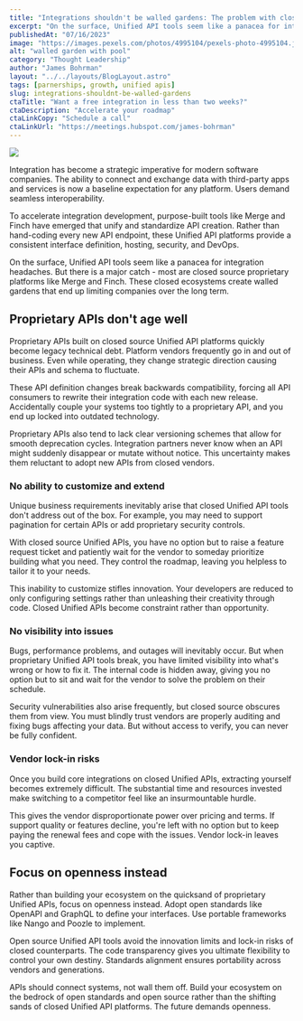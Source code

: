 ```yaml
---
title: "Integrations shouldn't be walled gardens: The problem with closed source Unified API's like Merge and Finch"
excerpt: "On the surface, Unified API tools seem like a panacea for integration headaches. But there is a major catch - most are closed source proprietary platforms like Merge and Finch. These closed ecosystems create walled gardens that end up limiting companies over the long term. "
publishedAt: "07/16/2023"
image: "https://images.pexels.com/photos/4995104/pexels-photo-4995104.jpeg?auto=compress&cs=tinysrgb&w=1260&h=750&dpr=2"
alt: "walled garden with pool"
category: "Thought Leadership"
author: "James Bohrman"
layout: "../../layouts/BlogLayout.astro"
tags: [parnerships, growth, unified apis]
slug: integrations-shouldnt-be-walled-gardens
ctaTitle: "Want a free integration in less than two weeks?"
ctaDescription: "Accelerate your roadmap"
ctaLinkCopy: "Schedule a call"
ctaLinkUrl: "https://meetings.hubspot.com/james-bohrman"
---
```


![](https://images.pexels.com/photos/4995104/pexels-photo-4995104.jpeg?auto=compress&cs=tinysrgb&w=1260&h=750&dpr=2)

Integration has become a strategic imperative for modern software companies. The ability to connect and exchange data with third-party apps and services is now a baseline expectation for any platform. Users demand seamless interoperability.

To accelerate integration development, purpose-built tools like Merge and Finch have emerged that unify and standardize API creation. Rather than hand-coding every new API endpoint, these Unified API platforms provide a consistent interface definition, hosting, security, and DevOps.

On the surface, Unified API tools seem like a panacea for integration headaches. But there is a major catch - most are closed source proprietary platforms like Merge and Finch. These closed ecosystems create walled gardens that end up limiting companies over the long term.

## Proprietary APIs don't age well

Proprietary APIs built on closed source Unified API platforms quickly become legacy technical debt. Platform vendors frequently go in and out of business. Even while operating, they change strategic direction causing their APIs and schema to fluctuate.

These API definition changes break backwards compatibility, forcing all API consumers to rewrite their integration code with each new release. Accidentally couple your systems too tightly to a proprietary API, and you end up locked into outdated technology.

Proprietary APIs also tend to lack clear versioning schemes that allow for smooth deprecation cycles. Integration partners never know when an API might suddenly disappear or mutate without notice. This uncertainty makes them reluctant to adopt new APIs from closed vendors.

### No ability to customize and extend

Unique business requirements inevitably arise that closed Unified API tools don't address out of the box. For example, you may need to support pagination for certain APIs or add proprietary security controls.

With closed source Unified APIs, you have no option but to raise a feature request ticket and patiently wait for the vendor to someday prioritize building what you need. They control the roadmap, leaving you helpless to tailor it to your needs.

This inability to customize stifles innovation. Your developers are reduced to only configuring settings rather than unleashing their creativity through code. Closed Unified APIs become constraint rather than opportunity.

### No visibility into issues

Bugs, performance problems, and outages will inevitably occur. But when proprietary Unified API tools break, you have limited visibility into what's wrong or how to fix it. The internal code is hidden away, giving you no option but to sit and wait for the vendor to solve the problem on their schedule.

Security vulnerabilities also arise frequently, but closed source obscures them from view. You must blindly trust vendors are properly auditing and fixing bugs affecting your data. But without access to verify, you can never be fully confident.

### Vendor lock-in risks

Once you build core integrations on closed Unified APIs, extracting yourself becomes extremely difficult. The substantial time and resources invested make switching to a competitor feel like an insurmountable hurdle.

This gives the vendor disproportionate power over pricing and terms. If support quality or features decline, you're left with no option but to keep paying the renewal fees and cope with the issues. Vendor lock-in leaves you captive.

## Focus on openness instead

Rather than building your ecosystem on the quicksand of proprietary Unified APIs, focus on openness instead. Adopt open standards like OpenAPI and GraphQL to define your interfaces. Use portable frameworks like Nango and Poozle to implement.

Open source Unified API tools avoid the innovation limits and lock-in risks of closed counterparts. The code transparency gives you ultimate flexibility to control your own destiny. Standards alignment ensures portability across vendors and generations.

APIs should connect systems, not wall them off. Build your ecosystem on the bedrock of open standards and open source rather than the shifting sands of closed Unified API platforms. The future demands openness.
